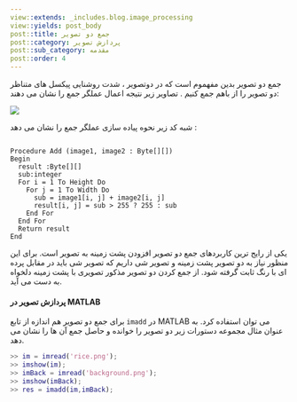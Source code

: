 ```yaml
---
view::extends: _includes.blog.image_processing
view::yields: post_body
post::title: جمع دو تصویر
post::category: پردازش تصویر
post::sub_category: مقدمه
post::order: 4
---
```


جمع دو تصویر بدین مفهموم است که در دوتصویر ، شدت روشنایی پیکسل های متناظر دو تصویر را از باهم جمع کنیم . تصاویر زیر نتیجه اعمال عملگر جمع را نشان می دهند:

![](@url('assets/images/image-processing/add.jpg'))

 شبه کد زیر نحوه پیاده سازی عملگر جمع را نشان می دهد :

```basic

Procedure Add (image1, image2 : Byte[][])
Begin
  result :Byte[][]
  sub:integer
  For i = 1 To Height Do
    For j = 1 To Width Do
      sub = image1[i, j] + image2[i, j]
      result[i, j] = sub > 255 ? 255 : sub
    End For
  End For
  Return result
End
```

یکی از رایج ترین کاربردهای جمع دو تصویر افزودن پشت زمینه به تصویر است. برای این منظور نیاز به دو تصویر پشت زمینه و تصویر شی داریم که تصویر شی باید در مقابل پرده ای با رنگ ثابت گرفته شود. از جمع کردن دو تصویر مذکور تصویری با پشت زمینه دلخواه به دست می آید.

#### پردازش تصویر در MATLAB

برای جمع دو تصویر هم اندازه از تابع `imadd` در MATLAB می توان استفاده کرد. به عنوان مثال مجموعه دستورات زیر دو تصویر را خوانده و حاصل جمع آن ها را نشان می دهد.

```matlab
>> im = imread('rice.png');
>> imshow(im);
>> imBack = imread('background.png');
>> imshow(imBack);
>> res = imadd(im,imBack);
```